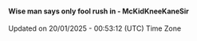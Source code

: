 #### Wise man says only fool rush in - McKidKneeKaneSir
Updated on 20/01/2025 - 00:53:12 (UTC) Time Zone
